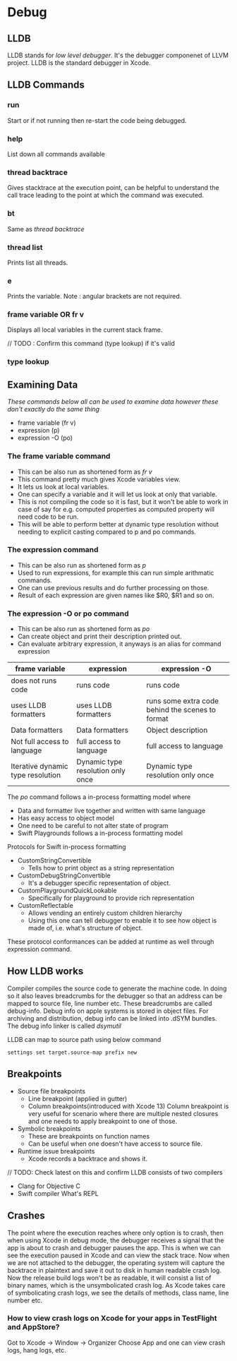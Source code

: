 #  Debug

## LLDB

LLDB stands for *low level debugger*. It's the debugger componenet of LLVM project.
LLDB is the standard debugger in Xcode.

## LLDB Commands

### run
Start or if not running then re-start the code being debugged.

### help
List down all commands available

### thread backtrace
Gives stacktrace at the execution point, can be helpful to understand the call trace
leading to the point at which the command was executed.

### bt
Same as *thread backtrace*

### thread list
Prints list all threads.

### e <variable>
Prints the variable. Note : angular brackets are not required.

### frame variable OR fr v
Displays all local variables in the current stack frame.

// TODO : Confirm this command (type lookup) if it's valid
### type lookup


## Examining Data

*These commands below all can be used to examine data however these don't exactly
do the same thing*

- frame variable (fr v)
- expression (p)
- expression -O (po)

### The frame variable command

- This can be also run as shortened form as *fr v*
- This command pretty much gives Xcode variables view.
- It lets us look at local variables.
- One can specify a variable and it will let us look at only that variable.
- This is not compiling the code so it is fast, but it won't be able to work in 
case of say for e.g. computed properties
as computed property will need code to be run.
- This will be able to perform better at dynamic type resolution without needing
to explicit casting compared to p and po commands.

### The expression command

- This can be also run as shortened form as *p*
- Used to run expressions, for example this can run simple arithmatic commands.
- One can use previous results and do further processing on those.
- Result of each expression are given names like $R0, $R1 and so on.

### The expression -O or po command

- This can be also run as shortened form as *po*
- Can create object and print their description printed out.
- Can evaluate arbitrary expression, it anyways is an alias for command expression


|frame variable|expression|expression -O|
|---|---|---|
|does not runs code|runs code|runs code|
|uses LLDB formatters|uses LLDB formatters|runs some extra code behind the scenes to format|
|Data formatters|Data formatters|Object description|
|Not full access to language|full access to language|full access to language|
|Iterative dynamic type resolution|Dynamic type resolution only once|Dynamic type resolution only once|

The *po* command follows a in-process formatting model where
- Data and formatter live together and written with same language
- Has easy access to object model
- One need to be careful to not alter state of program
- Swift Playgrounds follows a in-process formatting model

Protocols for Swift in-process formatting
- CustomStringConvertible
    - Tells how to print object as a string representation
- CustomDebugStringConvertible
    - It's a debugger specific representation of object.
- CustomPlaygroundQuickLookable
    - Specifically for playground to provide rich representation
- CustomReflectable
    - Allows vending an entirely custom children hierarchy
    - Using this one can tell debugger to enable it to see how object is made of, i.e. what's structure of object.
    
These protocol conformances can be added at runtime as well through expression command.


## How LLDB works

Compiler compiles the source code to generate the machine code. In doing so it also
leaves breadcrumbs for the debugger so that an address can be mapped to source file,
line number etc. These breadcrumbs are called debug-info. Debug info on apple
systems is stored in object files. For archiving and distribution, debug info can
be linked into .dSYM bundles. The debug info linker is called *dsymutil*

LLDB can map to source path using below command

```
settings set target.source-map prefix new
```

## Breakpoints

- Source file breakpoints
    - Line breakpoint (applied in gutter)
    - Column breakpoints(introduced with Xcode 13)
        Column breakpoint is very useful for scenario where there are multiple
        nested closures and one needs to apply breakpoint to one of those.
- Symbolic breakpoints
    - These are breakpoints on function names
    - Can be useful when one doesn't have access to source file.
- Runtime issue breakpoints
    - Xcode records a backtrace and shows it.

// TODO: Check latest on this and confirm
LLDB consists of two compilers
- Clang for Objective C
- Swift compiler
What's REPL


## Crashes

The point where the execution reaches where only option is to crash, then when using Xcode in debug mode, the debugger receives
a signal that the app is about to crash and debugger pauses the app. This is when we can see the execution paused in Xcode
and can view the stack trace.
Now when we are not attached to the debugger, the operating system will capture the backtrace in plaintext and save it out
to disk in human readable crash log. Now the release build logs won't be as readable, it will consist a list of binary names,
which is the unsymbolicated crash log. As Xcode takes care of symbolicating crash logs, we see the details of methods, class
name, line number etc.

### How to view crash logs on Xcode for your apps in TestFlight and AppStore?
Got to Xcode -> Window -> Organizer
Choose App and one can view crash logs, hang logs, etc.
